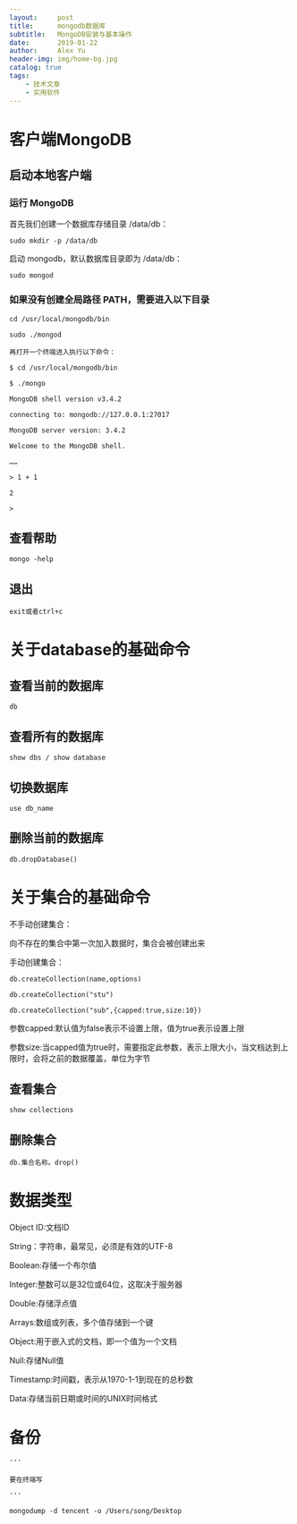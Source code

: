```yaml
---
layout:     post
title:      mongodb数据库
subtitle:   MongoDB安装与基本操作
date:       2019-01-22
author:     Alex Yu
header-img: img/home-bg.jpg
catalog: true
tags:
    - 技术文章
    - 实用软件
---
```


# 客户端MongoDB

## 启动本地客户端

### 运行 MongoDB

首先我们创建一个数据库存储目录 /data/db：
```
sudo mkdir -p /data/db
```
启动 mongodb，默认数据库目录即为 /data/db：
```
sudo mongod
```
### 如果没有创建全局路径 PATH，需要进入以下目录
```
cd /usr/local/mongodb/bin

sudo ./mongod

再打开一个终端进入执行以下命令：

$ cd /usr/local/mongodb/bin 

$ ./mongo

MongoDB shell version v3.4.2

connecting to: mongodb://127.0.0.1:27017

MongoDB server version: 3.4.2

Welcome to the MongoDB shell.

……

> 1 + 1

2

> 

```    
## 查看帮助

    mongo -help
    
## 退出

    exit或者ctrl+c
    
# 关于database的基础命令

## 查看当前的数据库
    
    db

## 查看所有的数据库

    show dbs / show database
    
## 切换数据库    

    use db_name
    
## 删除当前的数据库

    db.dropDatabase()
    
# 关于集合的基础命令

不手动创建集合：

向不存在的集合中第一次加入数据时，集合会被创建出来

手动创建集合：

    db.createCollection(name,options)
    
    db.createCollection("stu")
    
    db.createCollection("sub",{capped:true,size:10})
    
参数capped:默认值为false表示不设置上限，值为true表示设置上限

参数size:当capped值为true时，需要指定此参数，表示上限大小，当文档达到上限时，会将之前的数据覆盖，单位为字节

## 查看集合

    show collections
    
## 删除集合

    db.集合名称。drop()
    
# 数据类型

Object ID:文档ID

String：字符串，最常见，必须是有效的UTF-8

Boolean:存储一个布尔值

Integer:整数可以是32位或64位，这取决于服务器

Double:存储浮点值

Arrays:数组或列表，多个值存储到一个键

Object:用于嵌入式的文档，即一个值为一个文档

Null:存储Null值

Timestamp:时间戳，表示从1970-1-1到现在的总秒数

Data:存储当前日期或时间的UNIX时间格式

# 备份

```
'''

要在终端写

'''

mongodump -d tencent -o /Users/song/Desktop

```
    
    
